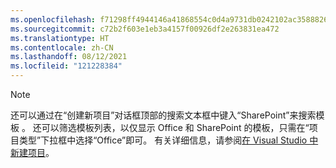 ```yaml
---
ms.openlocfilehash: f71298ff4944146a41868554c0d4a9731db0242102ac3588826a1ac31794d578
ms.sourcegitcommit: c72b2f603e1eb3a4157f00926df2e263831ea472
ms.translationtype: HT
ms.contentlocale: zh-CN
ms.lasthandoff: 08/12/2021
ms.locfileid: "121228384"
---
```

>[!NOTE]
> 还可以通过在“创建新项目”对话框顶部的搜索文本框中键入“SharePoint”来搜索模板 。 还可以筛选模板列表，以仅显示 Office 和 SharePoint 的模板，只需在“项目类型”下拉框中选择“Office”即可。 有关详细信息，请参阅[在 Visual Studio 中新建项目](../../ide/create-new-project.md)。

